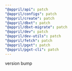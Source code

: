 ```yaml
---
"@appril/api": patch
"@appril/configs": patch
"@appril/create": patch
"@appril/dbxt": patch
"@appril/dbxt-migrate": patch
"@appril/dev": patch
"@appril/dev-utils": patch
"@appril/fetch": patch
"@appril/pgxt": patch
"@appril/pgxt-cli": patch
---
```


version bump
